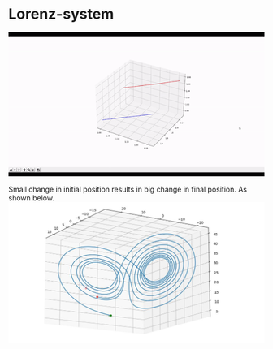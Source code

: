 # Lorenz-system
![](lorenz_attractor.gif)

Small change in initial position results in big change in final position. As shown below.
![](delay.JPG)